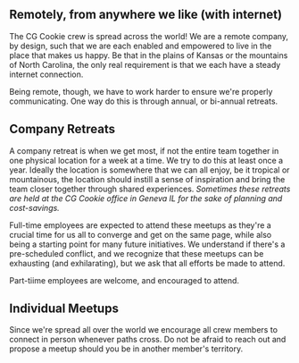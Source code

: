 
## Remotely, from anywhere we like (with internet)

The CG Cookie crew is spread across the world! We are a remote company, by design, such that we are each
enabled and empowered to live in the place that makes us happy. Be that in the plains of Kansas or the
mountains of North Carolina, the only real requirement is that we each have a steady internet connection.

Being remote, though, we have to work harder to ensure we're properly communicating. One way do this is through annual, or bi-annual retreats.

## Company Retreats

A company retreat is when we get most, if not the entire team together in one physical location for a week at a time. We try to do this at least once a year. Ideally the location is somewhere that we can all enjoy, be it tropical or mountainous, the location should instill a sense of inspiration and bring the team closer together through shared experiences. *Sometimes these retreats are held at the CG Cookie office in Geneva IL for the sake of planning and cost-savings.*

Full-time employees are expected to attend these meetups as they're a crucial time for us all to converge and get on the same page, while also being a starting point for many future initiatives. We understand if there's a pre-scheduled conflict, and we recognize that these meetups can be exhausting (and exhilarating), but we ask that all efforts be made to attend.  

Part-tiime employees are welcome, and encouraged to attend.

## Individual Meetups

Since we're spread all over the world we encourage all crew members to connect in person whenever paths cross. Do not be afraid to reach out and propose a meetup should you be in another member's territory.
